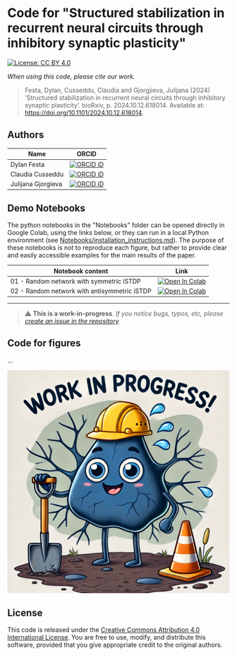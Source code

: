 # Code for "Structured stabilization in recurrent neural circuits through inhibitory synaptic plasticity"

[![License: CC BY 4.0](https://img.shields.io/badge/License-CC%20BY%204.0-lightgreen.svg)](https://creativecommons.org/licenses/by/4.0/)

*When using this code, please cite our work.*

> Festa, Dylan, Cusseddu, Claudia and Gjorgjieva, Julijana (2024) ‘Structured stabilization in recurrent neural circuits through inhibitory synaptic plasticity’. bioRxiv, p. 2024.10.12.618014. Available at: https://doi.org/10.1101/2024.10.12.618014.

## Authors

| Name             | ORCID                                                                                                                     |
|--------------------|----------------------------------------------------------------------------------------------------------------------------|
| Dylan Festa        | [![ORCID iD](https://img.shields.io/badge/ORCID-0000--0003--3803--1542-brightgreen?logo=ORCID&logoColor=white "ORCID iD")](http://orcid.org/0000-0003-3803-1542) |
| Claudia Cusseddu   | [![ORCID iD](https://img.shields.io/badge/ORCID-0009--0004--6070--9246-brightgreen?logo=ORCID&logoColor=white "ORCID iD")](http://orcid.org/0009-0004-6070-9246) |
| Julijana Gjorgieva | [![ORCID iD](https://img.shields.io/badge/ORCID-0000--0001--7118--4079-brightgreen?logo=ORCID&logoColor=white "ORCID iD")](http://orcid.org/0000-0001-7118-4079) |
 
## Demo Notebooks

The python notebooks in the "Notebooks" folder can be opened directly in Google Colab, using the links below, or they can run in a local Python environment (see [Notebooks/installation_instructions.md](https://github.com/comp-neural-circuits/structured-stabilization-in-recurrent-neural-circuits/blob/main/Notebooks/installation_instructions.md)). The purpose of these notebooks is not to reproduce each figure, but rather to provide clear and easily accessible examples for the main results of the paper.

| Notebook content | Link |
| - | --- |
|01 - Random network with symmetric iSTDP | [![Open In Colab](https://colab.research.google.com/assets/colab-badge.svg)](https://colab.research.google.com/github/comp-neural-circuits/structured-stabilization-in-recurrent-neural-circuits/blob/main/Notebooks/01_random_network_symmetric.ipynb) |
|02 - Random network with antisymmetric iSTDP | [![Open In Colab](https://colab.research.google.com/assets/colab-badge.svg)](https://colab.research.google.com/github/comp-neural-circuits/structured-stabilization-in-recurrent-neural-circuits/blob/main/Notebooks/02_random_network_antisymmetric.ipynb) |

---

> :warning: **This is a work-in-progress**.  *If you notice bugs, typos, etc, please [create an issue in the repository](https://github.com/comp-neural-circuits/structured-stabilization-in-recurrent-neural-circuits/issues/new/choose)*

## Code for figures

...

<img src="ImagesForReadme/work_in_progress.webp" alt="Work in progress!" width="600"/>

## License

This code is released under the [Creative Commons Attribution 4.0 International License](https://creativecommons.org/licenses/by/4.0/). You are free to use, modify, and distribute this software, provided that you give appropriate credit to the original authors.
